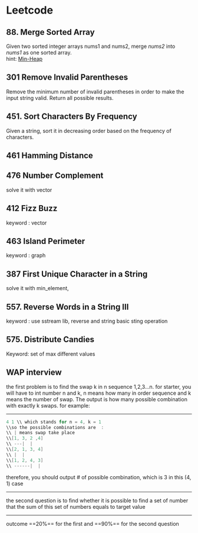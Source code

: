 # Leetcode

## 88. Merge Sorted Array   
Given two sorted integer arrays nums1 and nums2, merge *nums2* into *nums1* as one sorted array.  
hint: [Min-Heap](http://yuweiichen.com/merge-two-array/ "MergeSortedArray")
 
## 301 Remove Invalid Parentheses

Remove the minimum number of invalid parentheses in order to make the input string valid. Return all possible results.

## 451. Sort Characters By Frequency  
Given a string, sort it in decreasing order based on the frequency of characters.  

## 461 Hamming Distance

## 476 Number Complement
solve it with vector<int>

## 412 Fizz Buzz
keyword : vector<string>  


## 463 Island Perimeter  
keyword : graph


## 387 First Unique Character in a String
solve it with min_element, <climits>  

## 557. Reverse Words in a String III  
keyword : use sstream lib, reverse and string basic sting operation  


## 575. Distribute Candies
Keyword: set of max different values

## WAP interview
the first problem is to find the swap k in n sequence 1,2,3...n.
for starter, you will have to int number n and k, n means how many in order sequence and k means the number of swap. The output is how many possible combination with exactly k swaps.
for example:

----------

```cpp
4 1 \\ which stands for n = 4, k = 1
\\so the possible combinations are  :  
\\ | means swap take place
\\[1, 3, 2 ,4]  
\\ ---|  |  
\\[2, 1, 3, 4]  
\\ |  |  
\\[1, 2, 4, 3]  
\\ ------|  |  
```  
therefore, you should output # of possible combination, which is 3 in this (4, 1) case

----------

the second question is to find whether it is possible to find a set of number that the sum of this set of numbers equals to target value


------------

outcome ==20%== for the first and ==90%== for the second question
